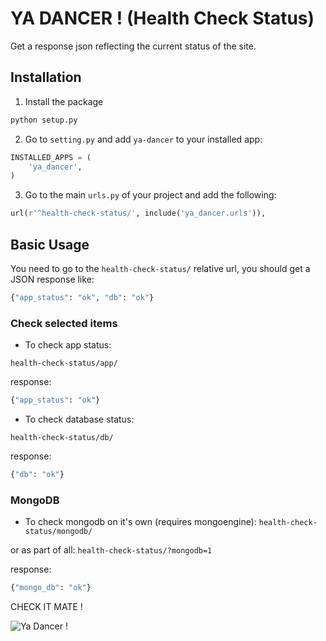 YA DANCER ! (Health Check Status)
====

Get a response json reflecting the current status of the site.

## Installation 

1. Install the package

```python
python setup.py
```

2. Go to `setting.py` and add `ya-dancer` to your installed app:

```python
INSTALLED_APPS = (
    'ya_dancer',
)
```

3. Go to the main `urls.py` of your project and add the following:

```python
url(r'^health-check-status/', include('ya_dancer.urls')),
```

## Basic Usage

You need to go to the `health-check-status/` relative url, you should get a JSON response like:

```python
{"app_status": "ok", "db": "ok"}
```

### Check selected items

* To check app status:

`health-check-status/app/`

response:

```python
{"app_status": "ok"}
```

* To check database status:

`health-check-status/db/`

response:

```python
{"db": "ok"}
```


### MongoDB

* To check mongodb on it's own (requires mongoengine):
`health-check-status/mongodb/`

or as part of all:
`health-check-status/?mongodb=1`

response:

```python
{"mongo_db": "ok"}
```

CHECK IT MATE !

![Ya Dancer !](http://files.stv.tv/imagebase/139/623x349/139488-ya-dancer-wacky-contestant-steven-hall-on-britains-got-talent-2011.jpg)

